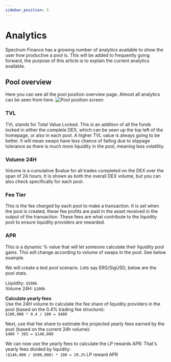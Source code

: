 ```yaml
---
sidebar_position: 5
---
```


# Analytics

Spectrum Finance has a growing number of analytics available to show the user how productive a pool is. This will be added to frequently going forward, the purpose of this article is to explain the current analytics available.

## Pool overview

Here you can see all the pool position overview page. Almost all analytics can be seen from here.
![Pool position screen](/img/protocol-overview/analytics/1.png)

### TVL

TVL stands for Total Value Locked. This is an addition of all the funds locked in either the complete DEX, which can be seen up the top left of the homepage, or also in each pool.
A higher TVL value is always going to be better. It will mean swaps have less chance of failing due to slippage tolerance as there is much more liquidity in the pool, meaning less volatility.

### Volume 24H

Volume is a cumulative $value for all trades completed on the DEX over the span of 24 hours. It is shown as both the overall DEX volume, but you can also check specifically for each pool.

### Fee Tier

This is the fee charged by each pool to make a transaction. It is set when the pool is created, these fee profits are paid in the asset received in the output of the transaction.
These fees are what contribute to the liquidity pool to ensure liquidity providers are rewarded.

### APR

This is a dynamic % value that will let someone calculate their liquidity pool gains. This will change according to volume of swaps in the pool. See below example.

We will create a test pool scenario. Lets say ERG/SigUSD, below are the pool stats.

Liquidity: `$500k`  
Volume 24H: `$100k`

**Calculate yearly fees**  
Use the 24H volume to calculate the fee share of liquidity providers in the pool (based on the 0.4% trading fee structure):  
`$100,000 * 0.4 / 100 = $400`

Next, use that fee share to estimate the projected yearly fees earned by the pool (based on the current 24h volume):  
`$400 * 365 = $146,000`

We can now use the yearly fees to calculate the LP rewards APR: That's yearly fees divided by liquidity:  
`($146,000 / $500,000) * 100 = 29.2%` LP reward APR
